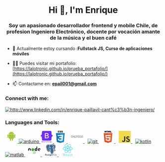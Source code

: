 <h1 align="center">Hi 👋, I'm Enrique</h1>
<h3 align="center">Soy un apasionado desarrollador frontend y mobile Chile, de profesion Ingeniero Electrónico, docente por vocación amante de la música y el buen café</h3>

- 🌱 Actualmente estoy cursando :**Fullstack JS, Curso de aplicaciones móviles**

- 👨‍💻 Puedes visitar mi portafolio: [https://lalotronic.github.io/prueba_portafolio/](https://lalotronic.github.io/prueba_portafolio/)

- 📫 Contactame en: **epail001@gmail.com**

<h3 align="left">Connect with me:</h3>
<p align="left">
<a href="https://linkedin.com/in/http://www.linkedin.com/in/enrique-paillavil-cant%c3%b3n-ingeniero/" target="blank"><img align="center" src="https://raw.githubusercontent.com/rahuldkjain/github-profile-readme-generator/master/src/images/icons/Social/linked-in-alt.svg" alt="http://www.linkedin.com/in/enrique-paillavil-cant%c3%b3n-ingeniero/" height="30" width="40" /></a>
</p>

<h3 align="left">Languages and Tools:</h3>

<p align="left">
    <a href="https://developer.android.com" target="_blank" rel="noreferrer">
        <span style="padding-right: 30 px">
            <img src="https://raw.githubusercontent.com/devicons/devicon/master/icons/android/android-original-wordmark.svg" alt="android" width="40" height="40"/>
        </span>
    </a>
    <a href="https://www.arduino.cc/" target="_blank" rel="noreferrer">
        <span style="padding-right: 30 px;">
            <img src="https://cdn.worldvectorlogo.com/logos/arduino-1.svg" alt="arduino" width="40" height="40"/>
        </span>
    </a>
    <a href="https://getbootstrap.com" target="_blank" rel="noreferrer">
        <span style="padding-right: 30 px;">
            <img src="https://raw.githubusercontent.com/devicons/devicon/master/icons/bootstrap/bootstrap-plain-wordmark.svg" alt="bootstrap" width="40" height="40"/>
        </span>
    </a>
    <a href="https://www.w3schools.com/css/" target="_blank" rel="noreferrer">
        <span style="padding-right: 10px;">
            <img src="https://raw.githubusercontent.com/devicons/devicon/master/icons/css3/css3-original-wordmark.svg" alt="css3" width="40" height="40"/>
        </span>
    </a>
    <a href="https://expressjs.com" target="_blank" rel="noreferrer">
        <span style="padding-right: 10px;">
            <img src="https://raw.githubusercontent.com/devicons/devicon/master/icons/express/express-original-wordmark.svg" alt="express" width="40" height="40"/>
        </span>
    </a>
    <a href="https://git-scm.com/" target="_blank" rel="noreferrer">
        <span style="padding-right: 10px;">
            <img src="https://www.vectorlogo.zone/logos/git-scm/git-scm-icon.svg" alt="git" width="40" height="40"/>
        </span>
    </a>
    <a href="https://www.w3.org/html/" target="_blank" rel="noreferrer">
        <span style="padding-right: 10px;">
            <img src="https://raw.githubusercontent.com/devicons/devicon/master/icons/html5/html5-original-wordmark.svg" alt="html5" width="40" height="40"/>
        </span>
    </a>
    <a href="https://developer.mozilla.org/en-US/docs/Web/JavaScript" target="_blank" rel="noreferrer">
        <span style="padding-right: 10px;">
            <img src="https://raw.githubusercontent.com/devicons/devicon/master/icons/javascript/javascript-original.svg" alt="javascript" width="40" height="40"/>
        </span>
    </a>
    <a href="https://kotlinlang.org" target="_blank" rel="noreferrer">
        <span style="padding-right: 10px;">
            <img src="https://www.vectorlogo.zone/logos/kotlinlang/kotlinlang-icon.svg" alt="kotlin" width="40" height="40"/>
        </span>
    </a>
    <a href="https://www.mathworks.com/" target="_blank" rel="noreferrer">
        <span style="padding-right: 10px;">
            <img src="https://upload.wikimedia.org/wikipedia/commons/2/21/Matlab_Logo.png" alt="matlab" width="40" height="40"/>
        </span>
    </a>
    <a href="https://nodejs.org" target="_blank" rel="noreferrer">
        <span style="padding-right: 10px;">
            <img src="https://raw.githubusercontent.com/devicons/devicon/master/icons/nodejs/nodejs-original-wordmark.svg" alt="nodejs" width="40" height="40"/>
        </span>
    </a>
    <a href="https://www.postgresql.org" target="_blank" rel="noreferrer">
        <span style="padding-right: 10px;">
            <img src="https://raw.githubusercontent.com/devicons/devicon/master/icons/postgresql/postgresql-original-wordmark.svg" alt="postgresql" width="40" height="40"/>
        </span>
    </a>
    <a href="https://reactjs.org/" target="_blank" rel="noreferrer">
        <span style="padding-right: 10px;">
            <img src="https://raw.githubusercontent.com/devicons/devicon/master/icons/react/react-original-wordmark.svg" alt="react" width="40" height="40"/>
        </span>
    </a>
</p>
